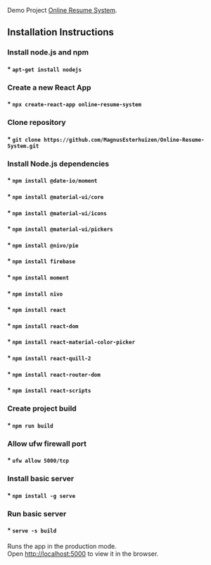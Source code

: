 Demo Project [Online Resume System](http://businessbox1.dedicated.co.za).

## Installation Instructions

### Install node.js and npm

#### * `apt-get install nodejs`

### Create a new React App

#### * `npx create-react-app online-resume-system`

### Clone repository

#### * `git clone https://github.com/MagnusEsterhuizen/Online-Resume-System.git`

### Install Node.js dependencies

#### * `npm install @date-io/moment`

#### * `npm install @material-ui/core`

#### * `npm install @material-ui/icons`

#### * `npm install @material-ui/pickers`

#### * `npm install @nivo/pie`

#### * `npm install firebase`

#### * `npm install moment`

#### * `npm install nivo`

#### * `npm install react`

#### * `npm install react-dom`

#### * `npm install react-material-color-picker`

#### * `npm install react-quill-2`

#### * `npm install react-router-dom`

#### * `npm install react-scripts`

### Create project build

#### * `npm run build`

### Allow ufw firewall port

#### * `ufw allow 5000/tcp`

### Install basic server

#### * `npm install -g serve`

### Run basic server

#### * `serve -s build`

Runs the app in the production mode.<br>
Open [http://localhost:5000](http://localhost:5000) to view it in the browser.